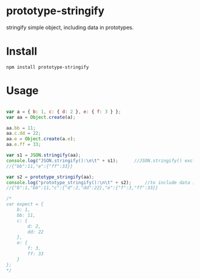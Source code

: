 # prototype-stringify
stringify simple object, including data in prototypes.

# Install
```
npm install prototype-stringify
```

# Usage
```javascript

var a = { b: 1, c: { d: 2 }, e: { f: 3 } };
var aa = Object.create(a);

aa.bb = 11;
aa.c.dd = 22;
aa.e = Object.create(a.e);
aa.e.ff = 33;

var s1 = JSON.stringify(aa);
console.log("JSON.stringify():\n\t" + s1);		//JSON.stringify() exclude data in prototype
//{"bb":11,"e":{"ff":33}}

var s2 = prototype_stringify(aa);
console.log("prototype_stringify():\n\t" + s2);		//to include data in prototypes
//{"b":1,"bb":11,"c":{"d":2,"dd":22},"e":{"f":3,"ff":33}}

/*
var expect = {
    b: 1,
    bb: 11,
    c: {
        d: 2,
        dd: 22
    },
    e: {
        f: 3,
        ff: 33
    }
};
*/

```
